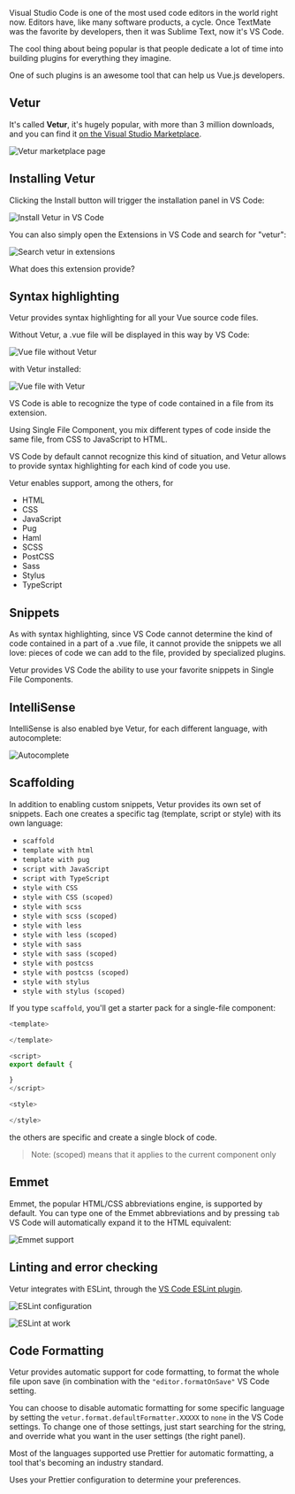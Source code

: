 Visual Studio Code is one of the most used code editors in the world right now. Editors have, like many software products, a cycle. Once TextMate was the favorite by developers, then it was Sublime Text, now it's VS Code.

The cool thing about being popular is that people dedicate a lot of time into building plugins for everything they imagine.

One of such plugins is an awesome tool that can help us Vue.js developers.

## Vetur

It's called **Vetur**, it's hugely popular, with more than 3 million downloads, and you can find it [on the Visual Studio Marketplace](https://marketplace.visualstudio.com/items?itemName=octref.vetur).

![Vetur marketplace page](/vue-vscode/vetur-marketplace-page.png)

## Installing Vetur

Clicking the Install button will trigger the installation panel in VS Code:

![Install Vetur in VS Code](/vue-vscode/vetur-install.png)

You can also simply open the Extensions in VS Code and search for "vetur":

![Search vetur in extensions](/vue-vscode/search-vetur-extensions.png)

What does this extension provide?

## Syntax highlighting

Vetur provides syntax highlighting for all your Vue source code files.

Without Vetur, a .vue file will be displayed in this way by VS Code:

![Vue file without Vetur](/vue-vscode/vue-file-without-vetur.png)

with Vetur installed:

![Vue file with Vetur](/vue-vscode/vue-file-with-vetur.png)

VS Code is able to recognize the type of code contained in a file from its extension.

Using Single File Component, you mix different types of code inside the same file, from CSS to JavaScript to HTML.

VS Code by default cannot recognize this kind of situation, and Vetur allows to provide syntax highlighting for each kind of code you use.

Vetur enables support, among the others, for

- HTML
- CSS
- JavaScript
- Pug
- Haml
- SCSS
- PostCSS
- Sass
- Stylus
- TypeScript

## Snippets

As with syntax highlighting, since VS Code cannot determine the kind of code contained in a part of a .vue file, it cannot provide the snippets we all love: pieces of code we can add to the file, provided by specialized plugins.

Vetur provides VS Code the ability to use your favorite snippets in Single File Components.

## IntelliSense

IntelliSense is also enabled bye Vetur, for each different language, with autocomplete:

![Autocomplete](/vue-vscode/autocomplete.png)

## Scaffolding

In addition to enabling custom snippets, Vetur provides its own set of snippets. Each one creates a specific tag (template, script or style) with its own language:

- `scaffold`
- `template with html`
- `template with pug`
- `script with JavaScript`
- `script with TypeScript`
- `style with CSS`
- `style with CSS (scoped)`
- `style with scss`
- `style with scss (scoped)`
- `style with less`
- `style with less (scoped)`
- `style with sass`
- `style with sass (scoped)`
- `style with postcss`
- `style with postcss (scoped)`
- `style with stylus`
- `style with stylus (scoped)`

If you type `scaffold`, you'll get a starter pack for a single-file component:

```js
<template>

</template>

<script>
export default {

}
</script>

<style>

</style>
```

the others are specific and create a single block of code.

> Note: (scoped) means that it applies to the current component only

## Emmet

Emmet, the popular HTML/CSS abbreviations engine, is supported by default. You can type one of the Emmet abbreviations and by pressing `tab` VS Code will automatically expand it to the HTML equivalent:

![Emmet support](/vue-vscode/emmet.gif)

## Linting and error checking

Vetur integrates with ESLint, through the [VS Code ESLint plugin](https://marketplace.visualstudio.com/items?itemName=dbaeumer.vscode-eslint).

![ESLint configuration](/vue-vscode/eslint-configuration.png)

![ESLint at work](/vue-vscode/eslint-hint.png)

## Code Formatting

Vetur provides automatic support for code formatting, to format the whole file upon save (in combination with the `"editor.formatOnSave"` VS Code setting.

You can choose to disable automatic formatting for some specific language by setting the `vetur.format.defaultFormatter.XXXXX` to `none` in the VS Code settings. To change one of those settings, just start searching for the string, and override what you want in the user settings (the right panel).

Most of the languages supported use Prettier for automatic formatting, a tool that's becoming an industry standard.

Uses your Prettier configuration to determine your preferences.
